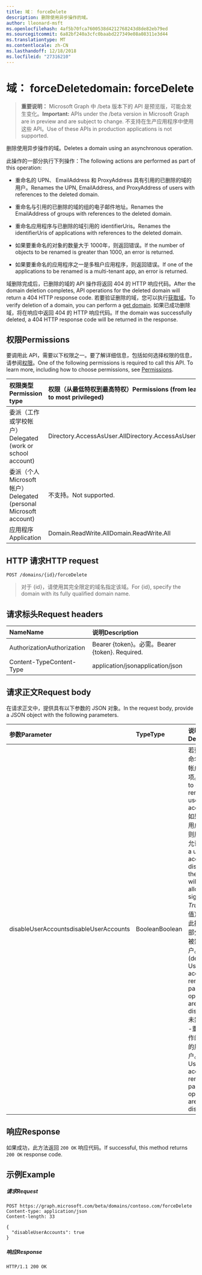 ```yaml
---
title: 域： forceDelete
description: 删除使用异步操作的域。
author: lleonard-msft
ms.openlocfilehash: 4af5b70fca7600538d4212768243d8de82eb79ed
ms.sourcegitcommit: 6a82bf240a3cfc0baabd227349e08a08311e3d44
ms.translationtype: MT
ms.contentlocale: zh-CN
ms.lasthandoff: 12/18/2018
ms.locfileid: "27316210"
---
```

# <a name="domain-forcedelete"></a><span data-ttu-id="fd9d8-103">域： forceDelete</span><span class="sxs-lookup"><span data-stu-id="fd9d8-103">domain: forceDelete</span></span>

> <span data-ttu-id="fd9d8-104">**重要说明：** Microsoft Graph 中 /beta 版本下的 API 是预览版，可能会发生变化。</span><span class="sxs-lookup"><span data-stu-id="fd9d8-104">**Important:** APIs under the /beta version in Microsoft Graph are in preview and are subject to change.</span></span> <span data-ttu-id="fd9d8-105">不支持在生产应用程序中使用这些 API。</span><span class="sxs-lookup"><span data-stu-id="fd9d8-105">Use of these APIs in production applications is not supported.</span></span>

<span data-ttu-id="fd9d8-106">删除使用异步操作的域。</span><span class="sxs-lookup"><span data-stu-id="fd9d8-106">Deletes a domain using an asynchronous operation.</span></span>

<span data-ttu-id="fd9d8-107">此操作的一部分执行下列操作：</span><span class="sxs-lookup"><span data-stu-id="fd9d8-107">The following actions are performed as part of this operation:</span></span>

* <span data-ttu-id="fd9d8-108">重命名的 UPN、 EmailAddress 和 ProxyAddress 具有引用的已删除的域的用户。</span><span class="sxs-lookup"><span data-stu-id="fd9d8-108">Renames the UPN, EmailAddress, and ProxyAddress of users with references to the deleted domain.</span></span>

* <span data-ttu-id="fd9d8-109">重命名与引用的已删除的域的组的电子邮件地址。</span><span class="sxs-lookup"><span data-stu-id="fd9d8-109">Renames the EmailAddress of groups with references to the deleted domain.</span></span>

* <span data-ttu-id="fd9d8-110">重命名应用程序与已删除的域引用的 identifierUris。</span><span class="sxs-lookup"><span data-stu-id="fd9d8-110">Renames the identifierUris of applications with references to the deleted domain.</span></span>

* <span data-ttu-id="fd9d8-111">如果要重命名的对象的数量大于 1000年，则返回错误。</span><span class="sxs-lookup"><span data-stu-id="fd9d8-111">If the number of objects to be renamed is greater than 1000, an error is returned.</span></span>

* <span data-ttu-id="fd9d8-112">如果要重命名的应用程序之一是多租户应用程序，则返回错误。</span><span class="sxs-lookup"><span data-stu-id="fd9d8-112">If one of the applications to be renamed is a multi-tenant app, an error is returned.</span></span>

<span data-ttu-id="fd9d8-113">域删除完成后，已删除的域的 API 操作将返回 404 的 HTTP 响应代码。</span><span class="sxs-lookup"><span data-stu-id="fd9d8-113">After the domain deletion completes, API operations for the deleted domain will return a 404 HTTP response code.</span></span> <span data-ttu-id="fd9d8-114">若要验证删除的域，您可以执行[获取域](domain-get.md)。</span><span class="sxs-lookup"><span data-stu-id="fd9d8-114">To verify deletion of a domain, you can perform a [get domain](domain-get.md).</span></span> <span data-ttu-id="fd9d8-115">如果已成功删除域，将在响应中返回 404 的 HTTP 响应代码。</span><span class="sxs-lookup"><span data-stu-id="fd9d8-115">If the domain was successfully deleted, a 404 HTTP response code will be returned in the response.</span></span>

## <a name="permissions"></a><span data-ttu-id="fd9d8-116">权限</span><span class="sxs-lookup"><span data-stu-id="fd9d8-116">Permissions</span></span>

<span data-ttu-id="fd9d8-p103">要调用此 API，需要以下权限之一。要了解详细信息，包括如何选择权限的信息，请参阅[权限](/graph/permissions-reference)。</span><span class="sxs-lookup"><span data-stu-id="fd9d8-p103">One of the following permissions is required to call this API. To learn more, including how to choose permissions, see [Permissions](/graph/permissions-reference).</span></span>


|<span data-ttu-id="fd9d8-119">权限类型</span><span class="sxs-lookup"><span data-stu-id="fd9d8-119">Permission type</span></span>      | <span data-ttu-id="fd9d8-120">权限（从最低特权到最高特权）</span><span class="sxs-lookup"><span data-stu-id="fd9d8-120">Permissions (from least to most privileged)</span></span>              |
|:--------------------|:---------------------------------------------------------|
|<span data-ttu-id="fd9d8-121">委派（工作或学校帐户）</span><span class="sxs-lookup"><span data-stu-id="fd9d8-121">Delegated (work or school account)</span></span> | <span data-ttu-id="fd9d8-122">Directory.AccessAsUser.All</span><span class="sxs-lookup"><span data-stu-id="fd9d8-122">Directory.AccessAsUser.All</span></span>    |
|<span data-ttu-id="fd9d8-123">委派（个人 Microsoft 帐户）</span><span class="sxs-lookup"><span data-stu-id="fd9d8-123">Delegated (personal Microsoft account)</span></span> | <span data-ttu-id="fd9d8-124">不支持。</span><span class="sxs-lookup"><span data-stu-id="fd9d8-124">Not supported.</span></span>    |
|<span data-ttu-id="fd9d8-125">应用程序</span><span class="sxs-lookup"><span data-stu-id="fd9d8-125">Application</span></span> | <span data-ttu-id="fd9d8-126">Domain.ReadWrite.All</span><span class="sxs-lookup"><span data-stu-id="fd9d8-126">Domain.ReadWrite.All</span></span> |

## <a name="http-request"></a><span data-ttu-id="fd9d8-127">HTTP 请求</span><span class="sxs-lookup"><span data-stu-id="fd9d8-127">HTTP request</span></span>

<!-- { "blockType": "ignored" } -->
```http
POST /domains/{id}/forceDelete
```

> <span data-ttu-id="fd9d8-128">对于 {id}，请使用其完全限定的域名指定该域。</span><span class="sxs-lookup"><span data-stu-id="fd9d8-128">For {id}, specify the domain with its fully qualified domain name.</span></span>

## <a name="request-headers"></a><span data-ttu-id="fd9d8-129">请求标头</span><span class="sxs-lookup"><span data-stu-id="fd9d8-129">Request headers</span></span>

| <span data-ttu-id="fd9d8-130">Name</span><span class="sxs-lookup"><span data-stu-id="fd9d8-130">Name</span></span>       | <span data-ttu-id="fd9d8-131">说明</span><span class="sxs-lookup"><span data-stu-id="fd9d8-131">Description</span></span>|
|:---------------|:----------|
| <span data-ttu-id="fd9d8-132">Authorization</span><span class="sxs-lookup"><span data-stu-id="fd9d8-132">Authorization</span></span>  | <span data-ttu-id="fd9d8-p104">Bearer {token}。必需。</span><span class="sxs-lookup"><span data-stu-id="fd9d8-p104">Bearer {token}. Required.</span></span>|
| <span data-ttu-id="fd9d8-135">Content-Type</span><span class="sxs-lookup"><span data-stu-id="fd9d8-135">Content-Type</span></span>  | <span data-ttu-id="fd9d8-136">application/json</span><span class="sxs-lookup"><span data-stu-id="fd9d8-136">application/json</span></span> |

## <a name="request-body"></a><span data-ttu-id="fd9d8-137">请求正文</span><span class="sxs-lookup"><span data-stu-id="fd9d8-137">Request body</span></span>

<span data-ttu-id="fd9d8-138">在请求正文中，提供具有以下参数的 JSON 对象。</span><span class="sxs-lookup"><span data-stu-id="fd9d8-138">In the request body, provide a JSON object with the following parameters.</span></span>

| <span data-ttu-id="fd9d8-139">参数</span><span class="sxs-lookup"><span data-stu-id="fd9d8-139">Parameter</span></span>    | <span data-ttu-id="fd9d8-140">Type</span><span class="sxs-lookup"><span data-stu-id="fd9d8-140">Type</span></span>   |<span data-ttu-id="fd9d8-141">说明</span><span class="sxs-lookup"><span data-stu-id="fd9d8-141">Description</span></span>|
|:---------------|:--------|:----------|
|<span data-ttu-id="fd9d8-142">disableUserAccounts</span><span class="sxs-lookup"><span data-stu-id="fd9d8-142">disableUserAccounts</span></span>|<span data-ttu-id="fd9d8-143">Boolean</span><span class="sxs-lookup"><span data-stu-id="fd9d8-143">Boolean</span></span>| <span data-ttu-id="fd9d8-144">若要禁用重命名的用户帐户的选项。</span><span class="sxs-lookup"><span data-stu-id="fd9d8-144">Option to disable renamed user accounts.</span></span> <span data-ttu-id="fd9d8-145">如果禁用的用户帐户，则用户将不允许登录。</span><span class="sxs-lookup"><span data-stu-id="fd9d8-145">If a user account is disabled, the user will not be allowed to sign in.</span></span><br><span data-ttu-id="fd9d8-146">*True*（默认值）-重命名此操作的一部分的帐户被禁用的用户。</span><span class="sxs-lookup"><span data-stu-id="fd9d8-146">*True* (default) - User accounts renamed as part of this operation are disabled.</span></span><br><span data-ttu-id="fd9d8-147">未禁用*false* -重命名此操作的一部分的用户帐户。</span><span class="sxs-lookup"><span data-stu-id="fd9d8-147">*False* - User accounts renamed as part of this operation are not disabled.</span></span> |

## <a name="response"></a><span data-ttu-id="fd9d8-148">响应</span><span class="sxs-lookup"><span data-stu-id="fd9d8-148">Response</span></span>

<span data-ttu-id="fd9d8-149">如果成功，此方法返回 `200 OK` 响应代码。</span><span class="sxs-lookup"><span data-stu-id="fd9d8-149">If successful, this method returns `200 OK` response code.</span></span> 

## <a name="example"></a><span data-ttu-id="fd9d8-150">示例</span><span class="sxs-lookup"><span data-stu-id="fd9d8-150">Example</span></span>
##### <a name="request"></a><span data-ttu-id="fd9d8-151">请求</span><span class="sxs-lookup"><span data-stu-id="fd9d8-151">Request</span></span>
<!-- {
  "blockType": "request",
  "name": "domain_forcedelete"
}-->
```http
POST https://graph.microsoft.com/beta/domains/contoso.com/forceDelete
Content-type: application/json
Content-length: 33

{
  "disableUserAccounts": true
}
```

##### <a name="response"></a><span data-ttu-id="fd9d8-152">响应</span><span class="sxs-lookup"><span data-stu-id="fd9d8-152">Response</span></span>

<!-- {
  "blockType": "response",
  "truncated": true,
  "@odata.type": "microsoft.graph.None"
} -->

```http
HTTP/1.1 200 OK
```
<!-- uuid: 8fcb5dbc-d5aa-4681-8e31-b001d5168d79
2015-10-25 14:57:30 UTC -->
<!-- {
  "type": "#page.annotation",
  "description": "domain: forcedelete",
  "keywords": "",
  "section": "documentation",
  "tocPath": ""
}-->